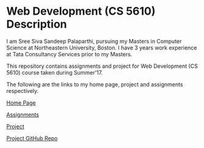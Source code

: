 # Web Development (CS 5610) Description

I am Sree Siva Sandeep Palaparthi, pursuing my Masters in Computer Science at Northeastern University, Boston. I have 3 years work experience at Tata Consultancy Services prior to my Masters.

This repository contains assignments and project for Web Development (CS 5610) course taken during Summer'17.

The following are the links to my home page, project and assignments respectively.

[Home Page](https://palaparthi-webdev-summer17.herokuapp.com/)

[Assignments](https://palaparthi-webdev-summer17.herokuapp.com/assignment/index.html)

[Project](https://palaparthi-webdev-summer17.herokuapp.com/project/index.html)

[Project GitHub Repo](https://github.com/Nimisha94/webdev_project_trendtv)
